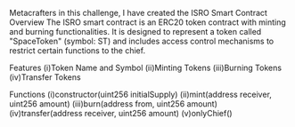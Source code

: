 Metacrafters in this challenge, I have created the ISRO Smart Contract
Overview
The ISRO smart contract is an ERC20 token contract with minting and burning functionalities. It is designed to represent a token called "SpaceToken" (symbol: ST) and includes access control mechanisms to restrict certain functions to the chief.

Features
(i)Token Name and Symbol
(ii)Minting Tokens
(iii)Burning Tokens
(iv)Transfer Tokens

Functions
(i)constructor(uint256 initialSupply)
(ii)mint(address receiver, uint256 amount)
(iii)burn(address from, uint256 amount)
(iv)transfer(address receiver, uint256 amount)
(v)onlyChief()
